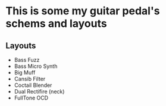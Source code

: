 # This is some my guitar pedal's schems and layouts

## Layouts

- Bass Fuzz
- Bass Micro Synth
- Big Muff
- Cansib Filter
- Coctail Blender
- Dual Rectifire (neck)
- FullTone OCD 
